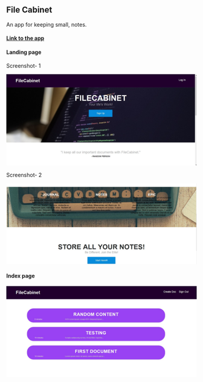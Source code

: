 ## File Cabinet 
An app for keeping small, notes. 

#### [Link to the app](http://tahsin-filecabinet.herokuapp.com)

#### Landing page

Screenshot- 1


![alt tag](https://github.com/Tahsin716/ExampleCodes/blob/master/images/file-cabinet1.jpg)



Screenshot- 2

![alt tag](https://github.com/Tahsin716/ExampleCodes/blob/master/images/file-cabinet2.jpg)


#### Index page

![alt tag](https://github.com/Tahsin716/ExampleCodes/blob/master/images/file-cabinet3.jpg)

